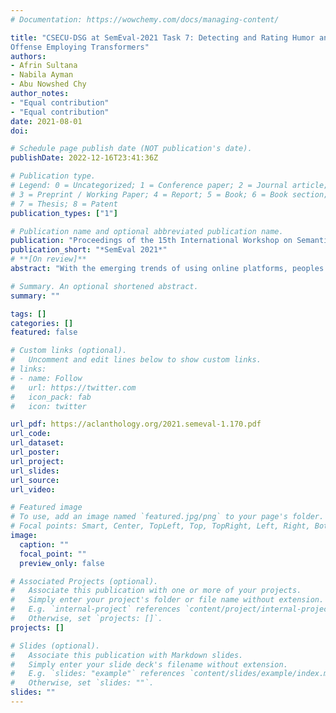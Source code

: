 ```yaml
---
# Documentation: https://wowchemy.com/docs/managing-content/

title: "CSECU-DSG at SemEval-2021 Task 7: Detecting and Rating Humor and
Offense Employing Transformers"
authors:
- Afrin Sultana 
- Nabila Ayman
- Abu Nowshed Chy 
author_notes:
- "Equal contribution"
- "Equal contribution"
date: 2021-08-01
doi: 

# Schedule page publish date (NOT publication's date).
publishDate: 2022-12-16T23:41:36Z

# Publication type.
# Legend: 0 = Uncategorized; 1 = Conference paper; 2 = Journal article;
# 3 = Preprint / Working Paper; 4 = Report; 5 = Book; 6 = Book section;
# 7 = Thesis; 8 = Patent
publication_types: ["1"]

# Publication name and optional abbreviated publication name.
publication: "Proceedings of the 15th International Workshop on Semantic Evaluation (SemEval-2021)"
publication_short: "*SemEval 2021*"
# **[On review]**
abstract: "With the emerging trends of using online platforms, peoples are increasingly interested in express their opinion through humorous texts. Identifying and rating humorous texts poses unique challenges to NLP due to subjective phenomena i.e. humor may vary to gender, profession, age, and classes of people. Besides, words with multiple senses, cultural domain, and pragmatic competence also need to be considered. A humorous text may be offensive to others. To address these challenges SemEval-2021 introduced a HaHackathon task focusing on detecting and rating humorous and offensive texts. This paper describes our participation in this task. We employed a stacked embedding and fine-tuned transformer models based classification and regression approach from the features from GPT2 medium, BERT, and RoBERTa transformer models. Besides, we utilized the fine-tuned BERT and RoBERTa models to examine the performances. Our method achieved competitive performances in this task."

# Summary. An optional shortened abstract.
summary: ""

tags: []
categories: []
featured: false

# Custom links (optional).
#   Uncomment and edit lines below to show custom links.
# links:
# - name: Follow
#   url: https://twitter.com
#   icon_pack: fab
#   icon: twitter

url_pdf: https://aclanthology.org/2021.semeval-1.170.pdf
url_code:
url_dataset:
url_poster:
url_project:
url_slides:
url_source:
url_video:

# Featured image
# To use, add an image named `featured.jpg/png` to your page's folder. 
# Focal points: Smart, Center, TopLeft, Top, TopRight, Left, Right, BottomLeft, Bottom, BottomRight.
image:
  caption: ""
  focal_point: ""
  preview_only: false

# Associated Projects (optional).
#   Associate this publication with one or more of your projects.
#   Simply enter your project's folder or file name without extension.
#   E.g. `internal-project` references `content/project/internal-project/index.md`.
#   Otherwise, set `projects: []`.
projects: []

# Slides (optional).
#   Associate this publication with Markdown slides.
#   Simply enter your slide deck's filename without extension.
#   E.g. `slides: "example"` references `content/slides/example/index.md`.
#   Otherwise, set `slides: ""`.
slides: ""
---
```

